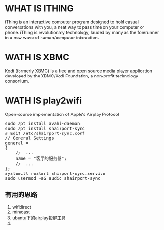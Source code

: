 # WHAT IS ITHING
iThing is an interactive computer program designed to hold casual conversations with you, a neat way to pass time on your computer or phone. iThing is revolutionary technology, lauded by many as the forerunner in a new wave of human/computer interaction. 

# WATH IS XBMC
Kodi (formerly XBMC) is a free and open source media player application developed by the XBMC/Kodi Foundation, a non-profit technology consortium. 

# WATH IS play2wifi
Open-source implementation of Apple's Airplay Protocol


<pre>
sudo apt install avahi-daemon
sudo apt install shairport-sync
# Edit /etc/shairport-sync.conf
// General Settings
general =
{
    //  ...
    name = "客厅的服务器";
    //  ...
};
systemctl restart shirport-sync.service
sudo usermod -aG audio shairport-sync
</pre>

## 有用的思路
1. wifidirect
2. miracast
3. ubuntu下的airplay投屏工具
4. 